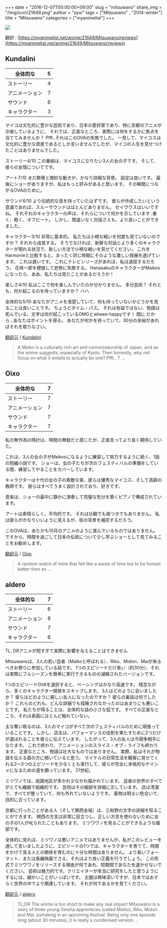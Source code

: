 +++
date = "2016-12-07T00:00:00+09:00"
slug = "mitsuwano"
share_img = "/img/icon/21649.png"
author = "syui"
tags = ["Mitsuwano" , "2014-winter"]
title = "Mitsuwano"
categories = ["myanimelist"]
+++

![](https://myanimelist.cdn-dena.com/images/anime/7/77096.jpg)


<!--more-->

翻訳 : [https://myanimelist.net/anime/21649/Mitsuwano/reviews](https://myanimelist.net/anime/21649/Mitsuwano/reviews)


## Kundalini



全体的な|  5
--- | ---
ストーリー|  4
アニメーション|  7
サウンド|  6
キャラクター|  3

マイコは文化的に豊かな芸術であり、日本の愛好家であり、特に京都のアニメが示唆しているように、 それでは、正直なところ、実際には何をするかに焦点を当ててみませんか？
Pfft..それはこのOVAの失敗でした。 一見して、マイコスは文化的に豊かな資産であるとしか言いませんでしたが、マイコの人生を見せつけたことはありませんでした。

ストーリー4/10
この番組は、マイコスになりたい3人の女の子です。 そして、彼らの友情についてです。

アート7/10
まだ群衆と微妙な動きが、かなり詳細な背景。 設定は良いです。 最後にショーがありますが、私はもっと好みがあると思います。 その瞬間につながるOVAのために。

サウンド6/10
より伝統的な音を持っていたはずです。 彼らが作成したいという意識であれば、スルーサウンドはほとんどありません。 セイウウスはいいですね。 それぞれのキャラクターの声は、それらについて何かを示しています..重く、軽く、オフビート。 しかし、間違いなく対話さえも、より良いことができました。

キャラクター3/10
非常に基本的。 私たちは小柄な戦いを何度も見ていないのですか？ それから成長する。 そうでなければ、新鮮な対話とより多くのキャラクターが現れる状況で、新しい方法で小柄な戦いを見せてください。 これをHarmonieと比較すると、まったく同じ時期にそのような激しい発展を遂げています。 これは遅いです。 これにテレビシリーズがあれば、私は退屈するだろう。 花咲一郎を模倣して悲惨に失敗する。  HanasakuのキャラクターがMaikosになったら、ああ、私たちは見たことがあるだろうか！

楽しさ4/10
私はここで何を楽しんでいたのか分かりません。 多分芸術？ それとも、何か起こるのを待っていますか？ ハハ

全体的な5/10
あなたがアニメを渇望していて、何も持っていないかどうかを見ることは良いことです。 ちょうどタイム・パス。 それは有益ではない、物語は死んでいる、文字は何が起こっているOMGとwheee-happyです！ 間に だから...あなたはポイントを得る。 あなたが何かを待っていて、30分の余裕があればそれを取りなさい。

[翻訳元](https://myanimelist.net/reviews.php?id=155247) / [Kundalini](https://myanimelist.net/profile/Kundalini/reviews)


> A Maiko is a culturally rich art and connoisseurship of Japan, and as the anime suggests, especially of Kyoto. Then honestly, why not focus on what it entails to actually be one?   Pfft.. T ...

## Oixo



全体的な|  7
--- | ---
ストーリー|  7
アニメーション|  7
サウンド|  7
キャラクター|  7

私の無作為の時計は、時間の無駄だと感じたが、正直言ってより良く期待していた。

これは、3人の女の子がMaikosになるように練習して努力するように続く、1話の短編小説です。 ショーは、女の子たちが次のフェスティバルの準備をしている間、練習してやることをカバーしています。

キャラクターは十代の女の子の素敵な束、彼らは優秀なマイコス、そして高齢の教師です。 彼らはすべてうまく設計されており、好きです。

音楽は、ショーの最中に静かに演奏して完璧な気分を築くピアノで構成されています。

アートは素晴らしく、平均的です。 それは壮観でも嘘つきでもありません。 私は彼らがかなりいいように見えるが、街の背景を補完するだろう。

このOVAは、あたかも10月のアニメのように進んでいるものではありません。 ですから、時間を過ごして日本の伝統について少し学ぶショーとして見てみることをお勧めします。

[翻訳元](https://myanimelist.net/reviews.php?id=155007) / [Oixo](https://myanimelist.net/profile/Oixo/reviews)


> A random watch of mine that felt like a waste of time but to be honest better then ex ...

## aldero



全体的な|  7
--- | ---
ストーリー|  6
アニメーション|  8
サウンド|  7
キャラクター|  6

TL; DRアニメが短すぎて実際に影響を与えることはできません

Mitsuwanoは、3人の若い芸者（Maikoと呼ばれる）、Riko、Midori、Maiが来るべきお祭りに参加している話です。  1つのエピソードだけ長い（約30分）、それは実際にフルシーズンを簡単に実行できるものの凝縮されたバージョンです。

1つのエピソードOVAを選択すると、ペーシングはかなり高速です。 残念ながら、多くのキャラクター開発をスキップします。  3人はどのように会いましたか？ 彼らはどのように親しい友人になったのですか？ 彼らの裏話は何でしたか？ これらのどれも、どんな詳細でも探検されなかったのはあまりにも悪いことです。 私たちが得ることは、全体的な話の小さな弧です。 すべての正直なところ、それは表面にほとんど触れていない。

主な奪い取るのは、3人のマイコがすべて次のフェスティバルのために頑張っていることです。 しかし、店主は、パフォーマンスの役割を果たすために2つだけが選ばれることを彼らに伝えています。 したがって、3人の友人は今競争相手になります。 これで終わり、アニメーションのスライス・オブ・ライフも終わります。 正直なところ、物語は壮大なものではありません。 実際、私はそれが物語を伝える面の方に傾いていると思う。 マイケルの日常生活を観客に見せてくれる2〜3つのエピソードを少なくとも実行して、彼らが完全に本格的なゲイシャになるための道を願っています。  21世紀。

ミツワノでは、祇園地区が多かれ少なかれ描かれています。 芸者の世界のすべてがとても繊細で組織的です。 芸術はその細部を詳細に示しています。 店は清潔で、すべてが整っていて、何も外れていないようです。 着物は明るい色合いで、目的に合っています。

京都に行ったことがある人（そして関西全域）は、三和野の文字の詳細を知ることができます。 関西の方言は非常に目立つし、正しい方言を使わないために女の子の1人が叱られたこともあります。 ミツワワノを見ることができるような細部です。

全体的に見れば、ミツワノは悪いアニメではありませんが、私がこのレビューを通して言いましたように、エピソードの1つでは、キャラクターを育てて、時間をかけて見る人との関係を育むのに十分な時間はありません。 より長いフォーマット、または長編映画でさえ、それはより良い正義を行うでしょう。 この形式でミツワワノをリリースする理由が何であれ、短期間であなたを退かせないでください。 芸術は魅力的です。クリエイターが本当に研究をしたと思うようにするには、細かいことがいっぱいです。 主題は興味深いですが、日本ではおそらく世界の中でより関連しています。 それが何であるかを見てください。

[翻訳元](https://myanimelist.net/reviews.php?id=201928) / [aldero](https://myanimelist.net/profile/aldero/reviews)


> TL;DR The anime is too short to make any real impact    Mitsuwano is a story of three young Geisha apprentices (called Maiko), Riko, Midori and Mai, partaking in an upcoming festival. Being only one episode long (about 30 minutes), it is really a condensed version ...
